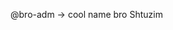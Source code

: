 @bro-adm -> cool name bro
Shtuzim

<!---
bro-adm/bro-adm is a ✨ special ✨ repository because its `README.md` (this file) appears on your GitHub profile.
You can click the Preview link to take a look at your changes.
--->
